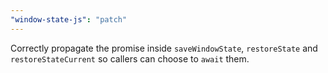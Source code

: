 ```yaml
---
"window-state-js": "patch"
---
```


Correctly propagate the promise inside `saveWindowState`, `restoreState` and `restoreStateCurrent` so callers can choose to `await` them.
